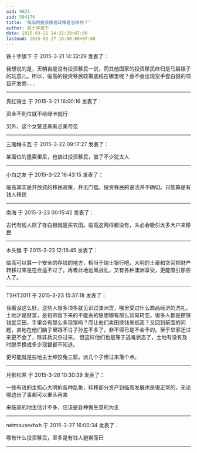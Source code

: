 ```yaml
---
aid: 9025
zid: 584176
title: '临高的投资移民政策是怎样的？'
author: 铁十字旗下
date: 2015-03-21 14:32:29+07:00
lastmod: 2015-03-27 16:00:00+07:00
---
```


铁十字旗下 于 2015-3-21 14:32:29 发表了：

我想说的是，天朝自是没有投资移民一说，而其他国家的投资移民终归是马扁银子的玩意儿。所以，临高的投资移民政策底线在哪里呢？会不会出现空手套白狼的项目开发商……

---------

真红骑士 于 2015-3-21 16:00:16 发表了：

资金不到位就不给绿卡就行

另外，这个女警还真有点美帝范

---------

三厢梅卡瓦 于 2015-3-22 09:17:27 发表了：

某面位的墨索里尼，也搞过投资移民，骗了不少犹太人

---------

小白之友 于 2015-3-22 16:43:15 发表了：

临高其实是开放式的移民政策，并无门槛。投资移民的说法并不确切。只能算是有钱人移民

---------

南海 于 2015-3-23 00:15:42 发表了：

古代有钱人除了存白银就是买农田。临高这两样都没有，未必会吸引太多大户来移民

---------

木头猴 于 2015-3-23 12:19:45 发表了：

临高可以算一个安全的存钱的地方，相当于瑞士银行吧，大明的土豪和贪官把财产转移过来是在合适不过了。再者此地远离战乱，又有各种澳洲享受，更能吸引那些人了。

---------

TSHT2011 于 2015-3-23 15:37:18 发表了：

我看没这么好。这些人很多顶多就见识过澳洲货，哪里受过什么商品经济的洗礼。土地才是财富，是祖宗留下来的不能丢的思想哪有那么容易转变。很多人都是攒够钱就买田，手里会有那么多现银吗？而让他们卖田换钱来临高？又回到前面的问题，卖地在他们脑子里跟不肖子孙差不多了，非不得已是不会干的。至于举家迁过来更不会了，除非兵灾杀过来， 但这样他们也是等于逃难状态了，土地有没有及时脱手换成多少现银都不知道。

更可能就是些地主士绅狡兔三窟，派几个子侄过来落个点。

---------

月影松寒 于 2015-3-26 10:30:39 发表了：

一些有钱的主担心大明的各种乱象，转移部分资产到临高发展也是很正常的，无论哪边出了事都可以重头再来

来临高的地主估计不多，应该是各种做生意的为主

---------

netmousexhxh 于 2015-3-27 16:00:34 发表了：

哪有什么投资移民，至多是有钱人避祸而已

---------

